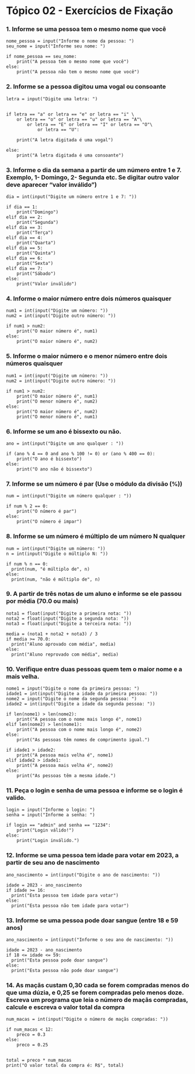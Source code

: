 # Tópico 02 - Exercícios de Fixação

### 1. Informe se uma pessoa tem o mesmo nome que você

```
nome_pessoa = input("Informe o nome da pessoa: ")
seu_nome = input("Informe seu nome: ")

if nome_pessoa == seu_nome:
    print("A pessoa tem o mesmo nome que você")
else:
    print("A pessoa não tem o mesmo nome que você")
```

### 2. Informe se a pessoa digitou uma vogal ou consoante

```
letra = input("Digite uma letra: ")


if letra == "a" or letra == "e" or letra == "i" \
    or letra == "o" or letra == "u" or letra == "A"\
        or letra == "E" or letra == "I" or letra == "O"\
            or letra == "U":

    print("A letra digitada é uma vogal")

else:
    print("A letra digitada é uma consoante")
```

### 3. Informe o dia da semana a partir de um número entre 1 e 7. Exemplo, 1- Domingo, 2- Segunda etc. Se digitar outro valor deve aparecer “valor inválido”)

```
dia = int(input("Digite um número entre 1 e 7: "))

if dia == 1:
    print("Domingo")
elif dia == 2:
    print("Segunda")
elif dia == 3:
    print("Terça")
elif dia == 4:
    print("Quarta")
elif dia == 5:
    print("Quinta")
elif dia == 6:
    print("Sexta")
elif dia == 7:
    print("Sábado")
else:
    print("Valor inválido")
```

### 4. Informe o maior número entre dois números quaisquer

```
num1 = int(input("Digite um número: "))
num2 = int(input("Digite outro número: "))

if num1 > num2:
    print("O maior número é", num1)
else:
    print("O maior número é", num2)
```

### 5. Informe o maior número e o menor número entre dois números quaisquer

```
num1 = int(input("Digite um número: "))
num2 = int(input("Digite outro número: "))

if num1 > num2:
    print("O maior número é", num1)
    print("O menor número é", num2)
else:
    print("O maior número é", num2)
    print("O menor número é", num1)
```

### 6. Informe se um ano é bissexto ou não.

```
ano = int(input("Digite um ano qualquer : "))

if (ano % 4 == 0 and ano % 100 != 0) or (ano % 400 == 0):
    print("O ano é bissexto")
else:
    print("O ano não é bissexto")
```

### 7. Informe se um número é par (Use o módulo da divisão (%))

```
num = int(input("Digite um número qualquer : "))

if num % 2 == 0:
    print("O número é par")
else:
    print("O número é impar")
```

### 8. Informe se um número é múltiplo de um número N qualquer

```
num = int(input("Digite um número: "))
n = int(input("Digite o múltiplo N: "))

if num % n == 0:
  print(num, "é múltiplo de", n)
else:
  print(num, "não é múltiplo de", n)
```

### 9. A partir de três notas de um aluno e informe se ele passou por média (70.0 ou mais)

```
nota1 = float(input("Digite a primeira nota: "))
nota2 = float(input("Digite a segunda nota: "))
nota3 = float(input("Digite a terceira nota: "))

media = (nota1 + nota2 + nota3) / 3
if media >= 70.0:
  print("Aluno aprovado com média", media)
else:
  print("Aluno reprovado com média", media)
```

### 10. Verifique entre duas pessoas quem tem o maior nome e a mais velha.

```
nome1 = input("Digite o nome da primeira pessoa: ")
idade1 = int(input("Digite a idade da primeira pessoa: "))
nome2 = input("Digite o nome da segunda pessoa: ")
idade2 = int(input("Digite a idade da segunda pessoa: "))

if len(nome1) > len(nome2):
    print("A pessoa com o nome mais longo é", nome1)
elif len(nome2) > len(nome1):
    print("A pessoa com o nome mais longo é", nome2)
else:
    print("As pessoas têm nomes de comprimento igual.")

if idade1 > idade2:
    print("A pessoa mais velha é", nome1)
elif idade2 > idade1:
    print("A pessoa mais velha é", nome2)
else:
    print("As pessoas têm a mesma idade.")
```

### 11. Peça o login e senha de uma pessoa e informe se o login é valido.

```
login = input("Informe o login: ")
senha = input("Informe a senha: ")

if login == "admin" and senha == "1234":
    print("Login válido!")
else:
    print("Login inválido.")
```

### 12. Informe se uma pessoa tem idade para votar em 2023, a partir de seu ano de nascimento

```
ano_nascimento = int(input("Digite o ano de nascimento: "))

idade = 2023 - ano_nascimento
if idade >= 16:
  print("Esta pessoa tem idade para votar")
else:
  print("Esta pessoa não tem idade para votar")
```

### 13. Informe se uma pessoa pode doar sangue (entre 18 e 59 anos)

```
ano_nascimento = int(input("Informe o seu ano de nascimento: "))

idade = 2023 - ano_nascimento
if 18 <= idade <= 59:
  print("Esta pessoa pode doar sangue")
else:
  print("Esta pessoa não pode doar sangue")
```

### 14. As maçãs custam 0,30 cada se forem compradas menos do que uma dúzia, e 0,25 se forem compradas pelo menos doze. Escreva um programa que leia o número de maçãs compradas, calcule e escreva o valor total da compra

```
num_macas = int(input("Digite o número de maçãs compradas: "))

if num_macas < 12:
    preco = 0.3 
else:
    preco = 0.25


total = preco * num_macas
print("O valor total da compra é: R$", total)
```
